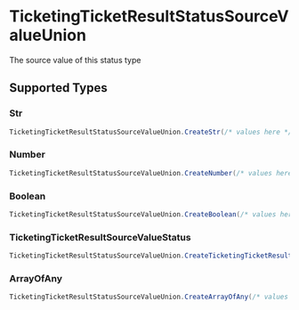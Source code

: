 # TicketingTicketResultStatusSourceValueUnion

The source value of this status type


## Supported Types

### Str

```csharp
TicketingTicketResultStatusSourceValueUnion.CreateStr(/* values here */);
```

### Number

```csharp
TicketingTicketResultStatusSourceValueUnion.CreateNumber(/* values here */);
```

### Boolean

```csharp
TicketingTicketResultStatusSourceValueUnion.CreateBoolean(/* values here */);
```

### TicketingTicketResultSourceValueStatus

```csharp
TicketingTicketResultStatusSourceValueUnion.CreateTicketingTicketResultSourceValueStatus(/* values here */);
```

### ArrayOfAny

```csharp
TicketingTicketResultStatusSourceValueUnion.CreateArrayOfAny(/* values here */);
```
